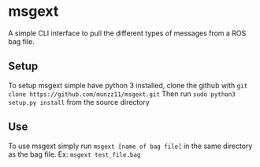 # msgext
A simple CLI interface to pull the different types of messages from a ROS bag file.
## Setup
To setup msgext simple have python 3 installed, clone the github with ``git clone https://github.com/munzz11/msgext.git``
Then run ``sudo python3 setup.py install`` from the source directory
## Use
To use msgext simply run ``msgext [name of bag file]`` in the same directory as the bag file. Ex: ``msgext test_file.bag``

